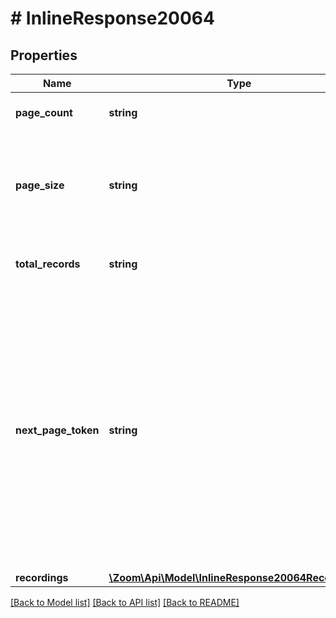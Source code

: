 # # InlineResponse20064

## Properties

Name | Type | Description | Notes
------------ | ------------- | ------------- | -------------
**page_count** | **string** | Total number of pages. | [optional] 
**page_size** | **string** | The number of records returned within a single API call for each page. | [optional] 
**total_records** | **string** | The total number of records returned. | [optional] 
**next_page_token** | **string** | The next page token is used to paginate through large result sets. A next page token will be returned whenever the set of available results exceeds the current page size. The expiration period for this token is 15 minutes. | [optional] 
**recordings** | [**\Zoom\Api\Model\InlineResponse20064Recordings[]**](InlineResponse20064Recordings.md) | Recordings | [optional] 

[[Back to Model list]](../../README.md#documentation-for-models) [[Back to API list]](../../README.md#documentation-for-api-endpoints) [[Back to README]](../../README.md)


